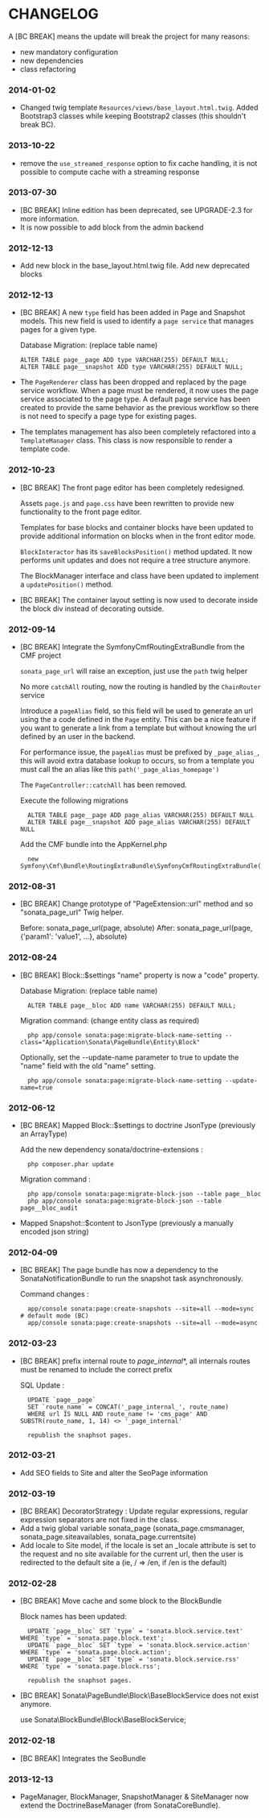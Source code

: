 CHANGELOG
=========

A [BC BREAK] means the update will break the project for many reasons:

* new mandatory configuration
* new dependencies
* class refactoring


### 2014-01-02

* Changed twig template ``Resources/views/base_layout.html.twig``. Added Bootstrap3 classes while keeping Bootstrap2 classes (this shouldn't break BC).


### 2013-10-22

* remove the ``use_streamed_response`` option to fix cache handling, it is not possible to compute cache with a streaming response

### 2013-07-30
* [BC BREAK] Inline edition has been deprecated, see UPGRADE-2.3 for more information.
* It is now possible to add block from the admin backend

### 2012-12-13

* Add new block in the base_layout.html.twig file. Add new deprecated blocks

### 2012-12-13

* [BC BREAK] A new ``type`` field has been added in Page and Snapshot models. This new field is used to
  identify a ``page service`` that manages pages for a given type.

  Database Migration: (replace table name)

      ALTER TABLE page__page ADD type VARCHAR(255) DEFAULT NULL;
      ALTER TABLE page__snapshot ADD type VARCHAR(255) DEFAULT NULL;

* The ``PageRenderer`` class has been dropped and replaced by the page service workflow. When a page must be rendered,
  it now uses the page service associated to the page type. A default page service has been created to provide the
  same behavior as the previous workflow so there is not need to specify a page type for existing pages.

* The templates management has also been completely refactored into a ``TemplateManager`` class. This class is now
  responsible to render a template code.

### 2012-10-23

* [BC BREAK] The front page editor has been completely redesigned.

  Assets ``page.js`` and ``page.css`` have been rewritten to provide new functionality to the front page editor.

  Templates for base blocks and container blocks have been updated to provide additional information on blocks when
  in the front editor mode.

  ``BlockInteractor`` has its ``saveBlocksPosition()`` method updated. It now performs unit updates and does not
  require a tree structure anymore.

  The BlockManager interface and class have been updated to implement a ``updatePosition()`` method.

* [BC BREAK] The container layout setting is now used to decorate inside the block div instead of decorating
  outside.

### 2012-09-14

* [BC BREAK] Integrate the SymfonyCmfRoutingExtraBundle from the CMF project

   ``sonata_page_url`` will raise an exception, just use the ``path`` twig helper

   No more ``catchAll`` routing, now the routing is handled by the ``ChainRouter`` service

   Introduce a ``pageAlias`` field, so this field will be used to generate an url using the
   a code defined in the ``Page`` entity. This can be a nice feature if you want to generate a
   link from a template but without knowing the url defined by an user in the backend.

   For performance issue, the ``pageAlias`` must be prefixed by ``_page_alias_``,
   this will avoid extra database lookup to occurs, so from a template you must call
   the an alias like this ``path('_page_alias_homepage')``

   The ``PageController::catchAll`` has been removed.

   Execute the following migrations

        ALTER TABLE page__page ADD page_alias VARCHAR(255) DEFAULT NULL
        ALTER TABLE page__snapshot ADD page_alias VARCHAR(255) DEFAULT NULL

   Add the CMF bundle into the AppKernel.php

        new Symfony\Cmf\Bundle\RoutingExtraBundle\SymfonyCmfRoutingExtraBundle()

### 2012-08-31

* [BC BREAK] Change prototype of "PageExtension::url" method and so "sonata_page_url" Twig helper.

    Before: sonata_page_url(page, absolute)
    After:  sonata_page_url(page, {'param1': 'value1', ...}, absolute)

### 2012-08-24

* [BC BREAK] Block::$settings "name" property is now a "code" property.

    Database Migration: (replace table name)

        ALTER TABLE page__bloc ADD name VARCHAR(255) DEFAULT NULL;

    Migration command: (change entity class as required)

        php app/console sonata:page:migrate-block-name-setting --class="Application\Sonata\PageBundle\Entity\Block"

    Optionally, set the --update-name parameter to true to update the "name" field with the old "name" setting.

        php app/console sonata:page:migrate-block-name-setting --update-name=true

### 2012-06-12

* [BC BREAK] Mapped Block::$settings to doctrine JsonType (previously an ArrayType)

    Add the new dependency sonata/doctrine-extensions :

        php composer.phar update

    Migration command :

        php app/console sonata:page:migrate-block-json --table page__bloc
        php app/console sonata:page:migrate-block-json --table page__bloc_audit

* Mapped Snapshot::$content to JsonType (previously a manually encoded json string)

### 2012-04-09

* [BC BREAK] The page bundle has now a dependency to the SonataNotificationBundle to run the snapshot task asynchronously.

    Command changes :

        app/console sonata:page:create-snapshots --site=all --mode=sync    # default mode (BC)
        app/console sonata:page:create-snapshots --site=all --mode=async

### 2012-03-23

* [BC BREAK] prefix internal route to _page_internal_*, all internals routes must be renamed to include the correct prefix

    SQL Update :

        UPDATE `page__page`
        SET `route_name` = CONCAT('_page_internal_', route_name)
        WHERE url IS NULL AND route_name != 'cms_page' AND SUBSTR(route_name, 1, 14) <> '_page_internal'

        republish the snaphsot pages.

### 2012-03-21

* Add SEO fields to Site and alter the SeoPage information

### 2012-03-19

* [BC BREAK] DecoratorStrategy : Update regular expressions, regular expression separators are not fixed in the class.
* Add a twig global variable sonata_page (sonata_page.cmsmanager, sonata_page.siteavailables, sonata_page.currentsite)
* Add locale to Site model, if the locale is set an _locale attribute is set to the request and no site available for
  the current url, then the user is redirected to the default site a (ie, / => /en, if /en is the default)

### 2012-02-28

* [BC BREAK] Move cache and some block to the BlockBundle

    Block names has been updated:

        UPDATE `page__bloc` SET `type` = 'sonata.block.service.text'   WHERE `type` = 'sonata.page.block.text';
        UPDATE `page__bloc` SET `type` = 'sonata.block.service.action' WHERE `type` = 'sonata.page.block.action';
        UPDATE `page__bloc` SET `type` = 'sonata.block.service.rss'    WHERE `type` = 'sonata.page.block.rss';

        republish the snaphsot pages.

* [BC BREAK] Sonata\PageBundle\Block\BaseBlockService does not exist anymore.

    use Sonata\BlockBundle\Block\BaseBlockService;


### 2012-02-18

* [BC BREAK] Integrates the SeoBundle

### 2013-12-13

* PageManager, BlockManager, SnapshotManager & SiteManager now extend the DoctrineBaseManager (from SonataCoreBundle).
